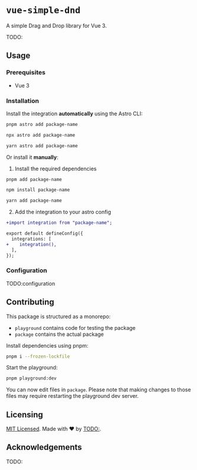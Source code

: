 # `vue-simple-dnd`

A simple Drag and Drop library for Vue 3.

TODO:

## Usage

### Prerequisites

- Vue 3

### Installation

Install the integration **automatically** using the Astro CLI:

```bash
pnpm astro add package-name
```

```bash
npx astro add package-name
```

```bash
yarn astro add package-name
```

Or install it **manually**:

1. Install the required dependencies

```bash
pnpm add package-name
```

```bash
npm install package-name
```

```bash
yarn add package-name
```

2. Add the integration to your astro config

```diff
+import integration from "package-name";

export default defineConfig({
  integrations: [
+    integration(),
  ],
});
```

### Configuration

TODO:configuration

## Contributing

This package is structured as a monorepo:

- `playground` contains code for testing the package
- `package` contains the actual package

Install dependencies using pnpm: 

```bash
pnpm i --frozen-lockfile
```

Start the playground:

```bash
pnpm playground:dev
```

You can now edit files in `package`. Please note that making changes to those files may require restarting the playground dev server.

## Licensing

[MIT Licensed](https://github.com/TODO:/blob/main/LICENSE). Made with ❤️ by [TODO:](https://github.com/TODO:).

## Acknowledgements

TODO:
